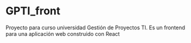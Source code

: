 # GPTI_front
Proyecto para curso universidad Gestión de Proyectos TI. Es un frontend para una aplicación web construido con React
